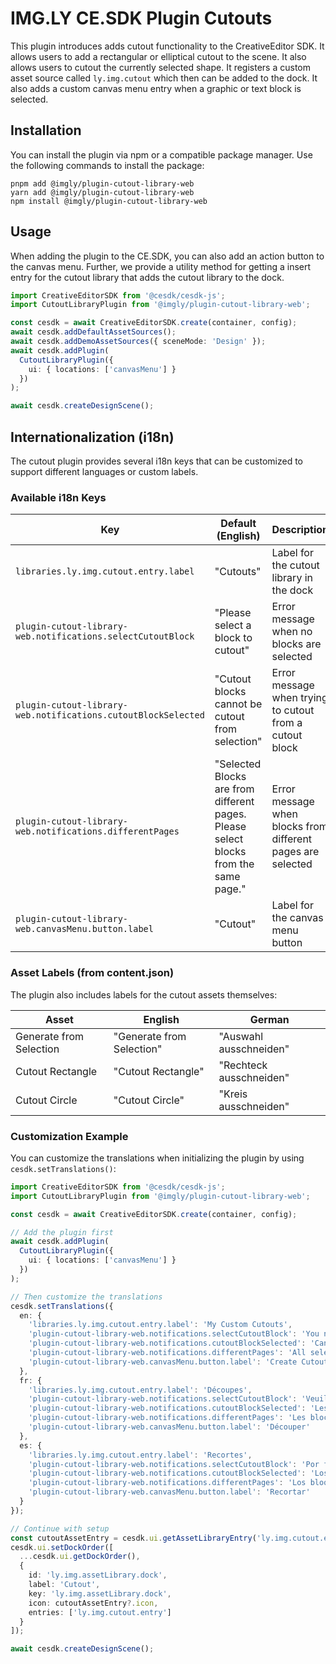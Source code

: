 # IMG.LY CE.SDK Plugin Cutouts

This plugin introduces adds cutout functionality to the CreativeEditor SDK.
It allows users to add a rectangular or elliptical cutout to the scene. It also allows users to cutout the currently selected shape.
It registers a custom asset source called `ly.img.cutout` which then can be added to the dock.
It also adds a custom canvas menu entry when a graphic or text block is selected.

## Installation

You can install the plugin via npm or a compatible package manager. Use the following commands to install the package:

```
pnpm add @imgly/plugin-cutout-library-web
yarn add @imgly/plugin-cutout-library-web
npm install @imgly/plugin-cutout-library-web
```

## Usage

When adding the plugin to the CE.SDK, you can also add an action button to the canvas menu. Further, we provide a utility method for getting a insert entry for the cutout library that adds the cutout library to the dock.

```typescript
import CreativeEditorSDK from '@cesdk/cesdk-js';
import CutoutLibraryPlugin from '@imgly/plugin-cutout-library-web';

const cesdk = await CreativeEditorSDK.create(container, config);
await cesdk.addDefaultAssetSources();
await cesdk.addDemoAssetSources({ sceneMode: 'Design' });
await cesdk.addPlugin(
  CutoutLibraryPlugin({
    ui: { locations: ['canvasMenu'] }
  })
);

await cesdk.createDesignScene();
```

## Internationalization (i18n)

The cutout plugin provides several i18n keys that can be customized to support different languages or custom labels.

### Available i18n Keys

| Key | Default (English) | Description |
|-----|------------------|-------------|
| `libraries.ly.img.cutout.entry.label` | "Cutouts" | Label for the cutout library in the dock |
| `plugin-cutout-library-web.notifications.selectCutoutBlock` | "Please select a block to cutout" | Error message when no blocks are selected |
| `plugin-cutout-library-web.notifications.cutoutBlockSelected` | "Cutout blocks cannot be cutout from selection" | Error message when trying to cutout from a cutout block |
| `plugin-cutout-library-web.notifications.differentPages` | "Selected Blocks are from different pages. Please select blocks from the same page." | Error message when blocks from different pages are selected |
| `plugin-cutout-library-web.canvasMenu.button.label` | "Cutout" | Label for the canvas menu button |

### Asset Labels (from content.json)

The plugin also includes labels for the cutout assets themselves:

| Asset | English | German |
|-------|---------|--------|
| Generate from Selection | "Generate from Selection" | "Auswahl ausschneiden" |
| Cutout Rectangle | "Cutout Rectangle" | "Rechteck ausschneiden" |
| Cutout Circle | "Cutout Circle" | "Kreis ausschneiden" |

### Customization Example

You can customize the translations when initializing the plugin by using `cesdk.setTranslations()`:

```typescript
import CreativeEditorSDK from '@cesdk/cesdk-js';
import CutoutLibraryPlugin from '@imgly/plugin-cutout-library-web';

const cesdk = await CreativeEditorSDK.create(container, config);

// Add the plugin first
await cesdk.addPlugin(
  CutoutLibraryPlugin({
    ui: { locations: ['canvasMenu'] }
  })
);

// Then customize the translations
cesdk.setTranslations({
  en: {
    'libraries.ly.img.cutout.entry.label': 'My Custom Cutouts',
    'plugin-cutout-library-web.notifications.selectCutoutBlock': 'You need to select something first!',
    'plugin-cutout-library-web.notifications.cutoutBlockSelected': 'Cannot cutout a cutout!',
    'plugin-cutout-library-web.notifications.differentPages': 'All selections must be on the same page.',
    'plugin-cutout-library-web.canvasMenu.button.label': 'Create Cutout'
  },
  fr: {
    'libraries.ly.img.cutout.entry.label': 'Découpes',
    'plugin-cutout-library-web.notifications.selectCutoutBlock': 'Veuillez sélectionner un bloc à découper',
    'plugin-cutout-library-web.notifications.cutoutBlockSelected': 'Les blocs de découpe ne peuvent pas être découpés',
    'plugin-cutout-library-web.notifications.differentPages': 'Les blocs sélectionnés proviennent de pages différentes. Veuillez sélectionner des blocs de la même page.',
    'plugin-cutout-library-web.canvasMenu.button.label': 'Découper'
  },
  es: {
    'libraries.ly.img.cutout.entry.label': 'Recortes',
    'plugin-cutout-library-web.notifications.selectCutoutBlock': 'Por favor, seleccione un bloque para recortar',
    'plugin-cutout-library-web.notifications.cutoutBlockSelected': 'Los bloques de recorte no se pueden recortar',
    'plugin-cutout-library-web.notifications.differentPages': 'Los bloques seleccionados son de páginas diferentes. Seleccione bloques de la misma página.',
    'plugin-cutout-library-web.canvasMenu.button.label': 'Recortar'
  }
});

// Continue with setup
const cutoutAssetEntry = cesdk.ui.getAssetLibraryEntry('ly.img.cutout.entry');
cesdk.ui.setDockOrder([
  ...cesdk.ui.getDockOrder(),
  {
    id: 'ly.img.assetLibrary.dock',
    label: 'Cutout',
    key: 'ly.img.assetLibrary.dock',
    icon: cutoutAssetEntry?.icon,
    entries: ['ly.img.cutout.entry']
  }
]);

await cesdk.createDesignScene();
```
